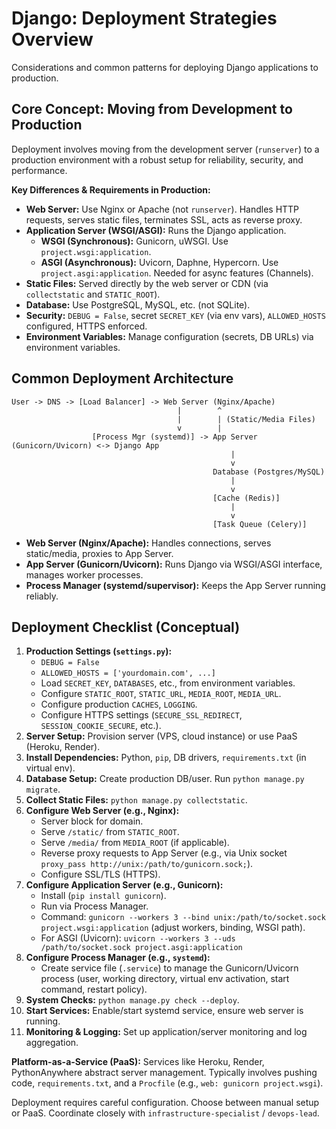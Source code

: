 # Django: Deployment Strategies Overview

Considerations and common patterns for deploying Django applications to production.

## Core Concept: Moving from Development to Production

Deployment involves moving from the development server (`runserver`) to a production environment with a robust setup for reliability, security, and performance.

**Key Differences & Requirements in Production:**

*   **Web Server:** Use Nginx or Apache (not `runserver`). Handles HTTP requests, serves static files, terminates SSL, acts as reverse proxy.
*   **Application Server (WSGI/ASGI):** Runs the Django application.
    *   **WSGI (Synchronous):** Gunicorn, uWSGI. Use `project.wsgi:application`.
    *   **ASGI (Asynchronous):** Uvicorn, Daphne, Hypercorn. Use `project.asgi:application`. Needed for async features (Channels).
*   **Static Files:** Served directly by the web server or CDN (via `collectstatic` and `STATIC_ROOT`).
*   **Database:** Use PostgreSQL, MySQL, etc. (not SQLite).
*   **Security:** `DEBUG = False`, secret `SECRET_KEY` (via env vars), `ALLOWED_HOSTS` configured, HTTPS enforced.
*   **Environment Variables:** Manage configuration (secrets, DB URLs) via environment variables.

## Common Deployment Architecture

```
User -> DNS -> [Load Balancer] -> Web Server (Nginx/Apache)
                                     |        ^
                                     |        | (Static/Media Files)
                                     v        |
                  [Process Mgr (systemd)] -> App Server (Gunicorn/Uvicorn) <-> Django App
                                                 |
                                                 v
                                             Database (Postgres/MySQL)
                                                 |
                                                 v
                                             [Cache (Redis)]
                                                 |
                                                 v
                                             [Task Queue (Celery)]
```

*   **Web Server (Nginx/Apache):** Handles connections, serves static/media, proxies to App Server.
*   **App Server (Gunicorn/Uvicorn):** Runs Django via WSGI/ASGI interface, manages worker processes.
*   **Process Manager (systemd/supervisor):** Keeps the App Server running reliably.

## Deployment Checklist (Conceptual)

1.  **Production Settings (`settings.py`):**
    *   `DEBUG = False`
    *   `ALLOWED_HOSTS = ['yourdomain.com', ...]`
    *   Load `SECRET_KEY`, `DATABASES`, etc., from environment variables.
    *   Configure `STATIC_ROOT`, `STATIC_URL`, `MEDIA_ROOT`, `MEDIA_URL`.
    *   Configure production `CACHES`, `LOGGING`.
    *   Configure HTTPS settings (`SECURE_SSL_REDIRECT`, `SESSION_COOKIE_SECURE`, etc.).
2.  **Server Setup:** Provision server (VPS, cloud instance) or use PaaS (Heroku, Render).
3.  **Install Dependencies:** Python, `pip`, DB drivers, `requirements.txt` (in virtual env).
4.  **Database Setup:** Create production DB/user. Run `python manage.py migrate`.
5.  **Collect Static Files:** `python manage.py collectstatic`.
6.  **Configure Web Server (e.g., Nginx):**
    *   Server block for domain.
    *   Serve `/static/` from `STATIC_ROOT`.
    *   Serve `/media/` from `MEDIA_ROOT` (if applicable).
    *   Reverse proxy requests to App Server (e.g., via Unix socket `proxy_pass http://unix:/path/to/gunicorn.sock;`).
    *   Configure SSL/TLS (HTTPS).
7.  **Configure Application Server (e.g., Gunicorn):**
    *   Install (`pip install gunicorn`).
    *   Run via Process Manager.
    *   Command: `gunicorn --workers 3 --bind unix:/path/to/socket.sock project.wsgi:application` (adjust workers, binding, WSGI path).
    *   For ASGI (Uvicorn): `uvicorn --workers 3 --uds /path/to/socket.sock project.asgi:application`
8.  **Configure Process Manager (e.g., `systemd`):**
    *   Create service file (`.service`) to manage the Gunicorn/Uvicorn process (user, working directory, virtual env activation, start command, restart policy).
9.  **System Checks:** `python manage.py check --deploy`.
10. **Start Services:** Enable/start systemd service, ensure web server is running.
11. **Monitoring & Logging:** Set up application/server monitoring and log aggregation.

**Platform-as-a-Service (PaaS):** Services like Heroku, Render, PythonAnywhere abstract server management. Typically involves pushing code, `requirements.txt`, and a `Procfile` (e.g., `web: gunicorn project.wsgi`).

Deployment requires careful configuration. Choose between manual setup or PaaS. Coordinate closely with `infrastructure-specialist` / `devops-lead`.